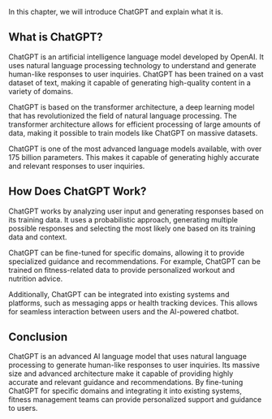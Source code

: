 
In this chapter, we will introduce ChatGPT and explain what it is.

What is ChatGPT?
----------------

ChatGPT is an artificial intelligence language model developed by OpenAI. It uses natural language processing technology to understand and generate human-like responses to user inquiries. ChatGPT has been trained on a vast dataset of text, making it capable of generating high-quality content in a variety of domains.

ChatGPT is based on the transformer architecture, a deep learning model that has revolutionized the field of natural language processing. The transformer architecture allows for efficient processing of large amounts of data, making it possible to train models like ChatGPT on massive datasets.

ChatGPT is one of the most advanced language models available, with over 175 billion parameters. This makes it capable of generating highly accurate and relevant responses to user inquiries.

How Does ChatGPT Work?
----------------------

ChatGPT works by analyzing user input and generating responses based on its training data. It uses a probabilistic approach, generating multiple possible responses and selecting the most likely one based on its training data and context.

ChatGPT can be fine-tuned for specific domains, allowing it to provide specialized guidance and recommendations. For example, ChatGPT can be trained on fitness-related data to provide personalized workout and nutrition advice.

Additionally, ChatGPT can be integrated into existing systems and platforms, such as messaging apps or health tracking devices. This allows for seamless interaction between users and the AI-powered chatbot.

Conclusion
----------

ChatGPT is an advanced AI language model that uses natural language processing to generate human-like responses to user inquiries. Its massive size and advanced architecture make it capable of providing highly accurate and relevant guidance and recommendations. By fine-tuning ChatGPT for specific domains and integrating it into existing systems, fitness management teams can provide personalized support and guidance to users.
